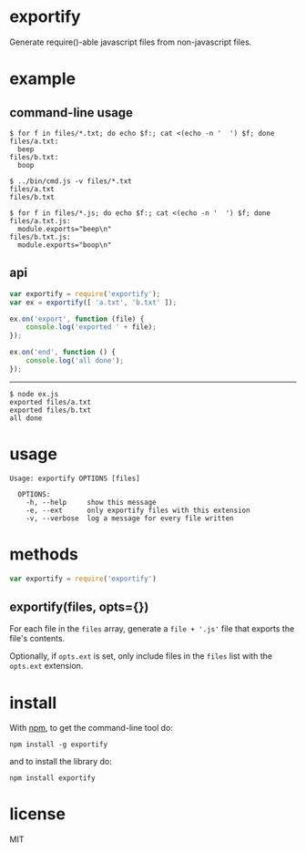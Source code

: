 exportify
=========

Generate require()-able javascript files from non-javascript files.

example
=======

command-line usage
------------------

```
$ for f in files/*.txt; do echo $f:; cat <(echo -n '  ') $f; done
files/a.txt:
  beep
files/b.txt:
  boop
```

```
$ ../bin/cmd.js -v files/*.txt
files/a.txt
files/b.txt
```

```
$ for f in files/*.js; do echo $f:; cat <(echo -n '  ') $f; done
files/a.txt.js:
  module.exports="beep\n"
files/b.txt.js:
  module.exports="boop\n"
```

api
---

``` js
var exportify = require('exportify');
var ex = exportify([ 'a.txt', 'b.txt' ]);

ex.on('export', function (file) {
    console.log('exported ' + file);
});

ex.on('end', function () {
    console.log('all done');
});
```

***

```
$ node ex.js 
exported files/a.txt
exported files/b.txt
all done
```

usage
=====

```
Usage: exportify OPTIONS [files]
  
  OPTIONS:
    -h, --help     show this message
    -e, --ext      only exportify files with this extension
    -v, --verbose  log a message for every file written

```

methods
=======

``` js
var exportify = require('exportify')
```

exportify(files, opts={})
------------------------

For each file in the `files` array,
generate a `file + '.js'` file that exports the file's contents.

Optionally, if `opts.ext` is set, only include files in the `files` list with
the `opts.ext` extension.

install
=======

With [npm](http://npmjs.org), to get the command-line tool do:

```
npm install -g exportify
```

and to install the library do:

```
npm install exportify
```

license
=======

MIT
